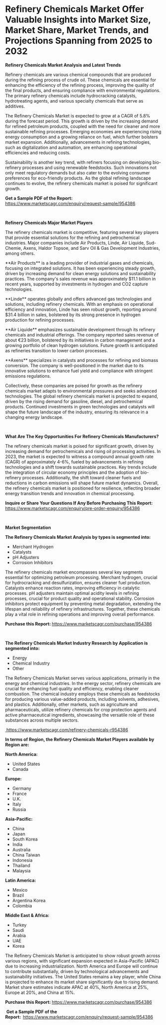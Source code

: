 <p><h1>Refinery Chemicals Market Offer Valuable Insights into Market Size, Market Share, Market Trends, and Projections Spanning from 2025 to 2032</h1></p><p><strong>Refinery Chemicals Market Analysis and Latest Trends</strong></p>
<p><p>Refinery chemicals are various chemical compounds that are produced during the refining process of crude oil. These chemicals are essential for enhancing the efficiency of the refining process, improving the quality of the final products, and ensuring compliance with environmental regulations. The primary refinery chemicals include hydrocracking catalysts, hydrotreating agents, and various specialty chemicals that serve as additives.</p><p>The Refinery Chemicals Market is expected to grow at a CAGR of 5.8% during the forecast period. This growth is driven by the increasing demand for refined petroleum products, coupled with the need for cleaner and more sustainable refining processes. Emerging economies are experiencing rising energy consumption and a growing reliance on fuel, which further bolsters market expansion. Additionally, advancements in refining technologies, such as digitalization and automation, are enhancing operational efficiencies and reducing costs.</p><p>Sustainability is another key trend, with refiners focusing on developing bio-refinery processes and using renewable feedstocks. Such innovations not only meet regulatory demands but also cater to the evolving consumer preferences for eco-friendly products. As the global refining landscape continues to evolve, the refinery chemicals market is poised for significant growth.</p></p>
<p><strong>Get a Sample PDF of the Report:&nbsp;</strong> <a href="https://www.marketscagr.com/enquiry/request-sample/954386?utm_campaign=2465&utm_medium=2&utm_source=Github&utm_content=ia&utm_term=18042025&utm_id=refinery-chemicals">https://www.marketscagr.com/enquiry/request-sample/954386</a></p>
<p>&nbsp;</p>
<p><strong>Refinery Chemicals Major Market Players</strong></p>
<p><p>The refinery chemicals market is competitive, featuring several key players that provide essential solutions for the refining and petrochemical industries. Major companies include Air Products, Linde, Air Liquide, Sud-Chemie, Axens, Haldor Topsoe, and Sarv Oil & Gas Development Industries, among others.</p><p>**Air Products** is a leading provider of industrial gases and chemicals, focusing on integrated solutions. It has been experiencing steady growth, driven by increasing demand for clean energy solutions and sustainability practices. The company's sales revenue was approximately $11.1 billion in recent years, supported by investments in hydrogen and CO2 capture technologies.</p><p>**Linde** operates globally and offers advanced gas technologies and solutions, including refinery chemicals. With an emphasis on operational efficiency and innovation, Linde has seen robust growth, reporting around $31.4 billion in sales, bolstered by its strong presence in hydrogen production for refining processes.</p><p>**Air Liquide** emphasizes sustainable development through its refinery chemicals and industrial offerings. The company reported sales revenue of about €23 billion, bolstered by its initiatives in carbon management and a growing portfolio of clean hydrogen solutions. Future growth is anticipated as refineries transition to lower carbon processes.</p><p>**Axens** specializes in catalysts and processes for refining and biomass conversion. The company is well-positioned in the market due to its innovative solutions to enhance fuel yield and compliance with stringent emissions regulations.</p><p>Collectively, these companies are poised for growth as the refinery chemicals market adapts to environmental pressures and seeks advanced technologies. The global refinery chemicals market is projected to expand, driven by the rising demand for gasoline, diesel, and petrochemical products. Continued investments in green technologies and catalysts will shape the future landscape of the industry, ensuring its relevance in a changing energy landscape.</p></p>
<p>&nbsp;</p>
<p><strong>What Are The Key Opportunities For Refinery Chemicals Manufacturers?</strong></p>
<p><p>The refinery chemicals market is poised for significant growth, driven by increasing demand for petrochemicals and rising oil processing activities. In 2023, the market is expected to witness a compound annual growth rate (CAGR) of approximately 4-6%, fueled by advancements in refining technologies and a shift towards sustainable practices. Key trends include the integration of circular economy principles and the adoption of bio-refinery processes. Additionally, the shift toward cleaner fuels and reductions in carbon emissions will shape future market dynamics. Overall, the refinery chemicals market is positioned for resilience, reflecting broader energy transition trends and innovation in chemical processing.</p></p>
<p><strong>Inquire or Share Your Questions If Any Before Purchasing This Report:</strong> <a href="https://www.marketscagr.com/enquiry/pre-order-enquiry/954386?utm_campaign=2465&utm_medium=2&utm_source=Github&utm_content=ia&utm_term=18042025&utm_id=refinery-chemicals">https://www.marketscagr.com/enquiry/pre-order-enquiry/954386</a></p>
<p>&nbsp;</p>
<p><strong>Market Segmentation</strong></p>
<p><strong>The Refinery Chemicals Market Analysis by types is segmented into:</strong></p>
<p><ul><li>Merchant Hydrogen</li><li>Catalysts</li><li>pH Adjusters</li><li>Corrosion Inhibitors</li></ul></p>
<p><p>The refinery chemicals market encompasses several key segments essential for optimizing petroleum processing. Merchant hydrogen, crucial for hydrocracking and desulfurization, ensures cleaner fuel production. Catalysts enhance reaction rates, improving efficiency in catalytic processes. pH adjusters maintain optimal acidity levels in refining processes, crucial for product quality and operational stability. Corrosion inhibitors protect equipment by preventing metal degradation, extending the lifespan and reliability of refinery infrastructures. Together, these chemicals play a vital role in refining operations and improving overall performance.</p></p>
<p><strong>Purchase this Report:&nbsp;</strong><a href="https://www.marketscagr.com/purchase/954386?utm_campaign=2465&utm_medium=2&utm_source=Github&utm_content=ia&utm_term=18042025&utm_id=refinery-chemicals">https://www.marketscagr.com/purchase/954386</a></p>
<p>&nbsp;</p>
<p><strong>The Refinery Chemicals Market Industry Research by Application is segmented into:</strong></p>
<p><ul><li>Energy</li><li>Chemical Industry</li><li>Other</li></ul></p>
<p><p>The Refinery Chemicals Market serves various applications, primarily in the energy and chemical industries. In the energy sector, refinery chemicals are crucial for enhancing fuel quality and efficiency, enabling cleaner combustion. The chemical industry employs these chemicals as feedstocks for producing various value-added products, including solvents, adhesives, and plastics. Additionally, other markets, such as agriculture and pharmaceuticals, utilize refinery chemicals for crop protection agents and active pharmaceutical ingredients, showcasing the versatile role of these substances across multiple sectors.</p></p>
<p><a href="https://www.marketscagr.com/refinery-chemicals-r954386?utm_campaign=2465&utm_medium=2&utm_source=Github&utm_content=ia&utm_term=18042025&utm_id=refinery-chemicals">&nbsp;https://www.marketscagr.com/refinery-chemicals-r954386</a></p>
<p><strong>In terms of Region, the Refinery Chemicals Market Players available by Region are:</strong></p>
<p>
    <p> <strong> North America: </strong>
        <ul>
            <li>United States</li>
            <li>Canada</li>
        </ul>
        </p> 
    <p> <strong> Europe: </strong>
        <ul>
            <li>Germany</li>
            <li>France</li>
            <li>U.K.</li>
            <li>Italy</li>
            <li>Russia</li>
        </ul>
        </p> 
    <p> <strong> Asia-Pacific: </strong>
        <ul>
            <li>China</li>
            <li>Japan</li>
            <li>South Korea</li>
            <li>India</li>
            <li>Australia</li>
            <li>China Taiwan</li>
            <li>Indonesia</li>
            <li>Thailand</li>
            <li>Malaysia</li>
        </ul>
        </p> 
    <p> <strong> Latin America: </strong>
        <ul>
            <li>Mexico</li>
            <li>Brazil</li>
            <li>Argentina Korea</li>
            <li>Colombia</li>
        </ul>
        </p> 
    <p> <strong> Middle East & Africa: </strong>
        <ul>
            <li>Turkey</li>
            <li>Saudi</li>
            <li>Arabia</li>
            <li>UAE</li>
            <li>Korea</li>
        </ul>
    </p>
    </p>
<p><p>The Refinery Chemicals Market is anticipated to show robust growth across various regions, with significant expansion expected in Asia-Pacific (APAC) due to increasing industrialization. North America and Europe will continue to contribute substantially, driven by technological advancements and sustainability initiatives. The United States remains a key player, while China is projected to enhance its market share significantly due to rising demand. Market share estimates indicate APAC at 40%, North America at 25%, Europe at 20%, and China at 15%.</p></p>
<p><strong>Purchase this Report: </strong><a href="https://www.marketscagr.com/purchase/954386?utm_campaign=2465&utm_medium=2&utm_source=Github&utm_content=ia&utm_term=18042025&utm_id=refinery-chemicals">https://www.marketscagr.com/purchase/954386</a></p>
<p>&nbsp;<strong>Get a Sample PDF of the Report:&nbsp;&nbsp;</strong><a href="https://www.marketscagr.com/enquiry/request-sample/954386?utm_campaign=2465&utm_medium=2&utm_source=Github&utm_content=ia&utm_term=18042025&utm_id=refinery-chemicals">https://www.marketscagr.com/enquiry/request-sample/954386</a></p>
<p><strong></strong></p>
<p><p></p><p></p><p></p></p>